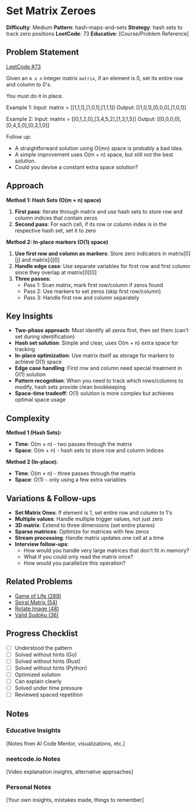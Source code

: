 # Set Matrix Zeroes

**Difficulty**: Medium
**Pattern**: hash-maps-and-sets
**Strategy**: hash sets to track zero positions
**LeetCode**: 73
**Educative**: [Course/Problem Reference]

## Problem Statement
[LeetCode #73](https://leetcode.com/problems/set-matrix-zeroes/)

Given an `m x n` integer matrix `matrix`, if an element is 0, set its entire row and column to 0's.

You must do it in place.

Example 1:
Input: matrix = [[1,1,1],[1,0,1],[1,1,1]]
Output: [[1,0,1],[0,0,0],[1,0,1]]

Example 2:
Input: matrix = [[0,1,2,0],[3,4,5,2],[1,3,1,5]]
Output: [[0,0,0,0],[0,4,5,0],[0,3,1,0]]

Follow up:
- A straightforward solution using O(mn) space is probably a bad idea.
- A simple improvement uses O(m + n) space, but still not the best solution.
- Could you devise a constant extra space solution?

## Approach
**Method 1: Hash Sets (O(m + n) space)**
1. **First pass**: Iterate through matrix and use hash sets to store row and column indices that contain zeros
2. **Second pass**: For each cell, if its row or column index is in the respective hash set, set it to zero

**Method 2: In-place markers (O(1) space)**
1. **Use first row and column as markers**: Store zero indicators in matrix[0][j] and matrix[i][0]
2. **Handle edge case**: Use separate variables for first row and first column since they overlap at matrix[0][0]
3. **Three passes**:
   - Pass 1: Scan matrix, mark first row/column if zeros found
   - Pass 2: Use markers to set zeros (skip first row/column)
   - Pass 3: Handle first row and column separately

## Key Insights
- **Two-phase approach**: Must identify all zeros first, then set them (can't set during identification)
- **Hash set solution**: Simple and clear, uses O(m + n) extra space for tracking
- **In-place optimization**: Use matrix itself as storage for markers to achieve O(1) space
- **Edge case handling**: First row and column need special treatment in O(1) solution
- **Pattern recognition**: When you need to track which rows/columns to modify, hash sets provide clean bookkeeping
- **Space-time tradeoff**: O(1) solution is more complex but achieves optimal space usage

## Complexity
**Method 1 (Hash Sets):**
- **Time**: O(m × n) - two passes through the matrix
- **Space**: O(m + n) - hash sets to store row and column indices

**Method 2 (In-place):**
- **Time**: O(m × n) - three passes through the matrix
- **Space**: O(1) - only using a few extra variables

## Variations & Follow-ups
- **Set Matrix Ones**: If element is 1, set entire row and column to 1's
- **Multiple values**: Handle multiple trigger values, not just zero
- **3D matrix**: Extend to three dimensions (set entire planes)
- **Sparse matrices**: Optimize for matrices with few zeros
- **Stream processing**: Handle matrix updates one cell at a time
- **Interview follow-ups**:
  - How would you handle very large matrices that don't fit in memory?
  - What if you could only read the matrix once?
  - How would you parallelize this operation?

## Related Problems
- [Game of Life (289)](https://leetcode.com/problems/game-of-life/)
- [Spiral Matrix (54)](https://leetcode.com/problems/spiral-matrix/)
- [Rotate Image (48)](https://leetcode.com/problems/rotate-image/)
- [Valid Sudoku (36)](https://leetcode.com/problems/valid-sudoku/)

## Progress Checklist
- [ ] Understood the pattern
- [ ] Solved without hints (Go)
- [ ] Solved without hints (Rust)
- [ ] Solved without hints (Python)
- [ ] Optimized solution
- [ ] Can explain clearly
- [ ] Solved under time pressure
- [ ] Reviewed spaced repetition

## Notes
### Educative Insights
[Notes from AI Code Mentor, visualizations, etc.]

### neetcode.io Notes
[Video explanation insights, alternative approaches]

### Personal Notes
[Your own insights, mistakes made, things to remember]
